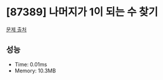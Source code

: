 # [87389] 나머지가 1이 되는 수 찾기

[문제 출처](https://school.programmers.co.kr/learn/courses/30/lessons/87389)

## 성능

- Time: 0.01ms
- Memory: 10.3MB